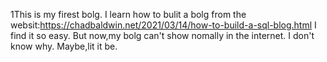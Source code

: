 1This is my firest bolg.
I learn how to bulit a bolg from the websit:https://chadbaldwin.net/2021/03/14/how-to-build-a-sql-blog.html
I find it so easy.
But now,my bolg can't show nomally in the internet.
I don't know why.
Maybe,lit it be.

